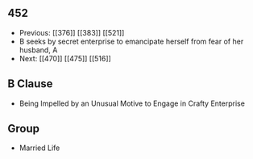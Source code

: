 ## 452
- Previous: [[376]] [[383]] [[521]] 
- B seeks by secret enterprise to emancipate herself from fear of her husband, A
- Next: [[470]] [[475]] [[516]] 

## B Clause
- Being Impelled by an Unusual Motive to Engage in Crafty Enterprise

## Group
- Married Life

